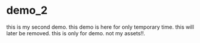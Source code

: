 # demo_2
this is my second demo.
this demo is here for only temporary time.
this will later be removed.
this is only for demo.
not my assets!!.
